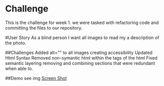 # Challenge

This is the challenge for week 1. we were tasked with refactoring code and committing the files to our repository.

#User Story
As a blind person I want all images to read my a description of the photo.  

##Challenges
Added alt="" to all images creating accessibility
Updated Html Syntax
Removed non-symantic html within the tags of the html
Fixed semantic layering removing and combining sections that were redundant when able to.

##Demo
see img [Screen Shot](./assets/images/Screen-Shot.png)
